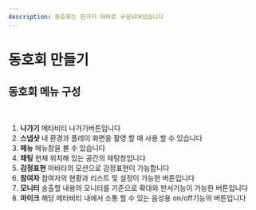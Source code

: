 ```yaml
---
description: 동호회는 한가지 테마로 구성되어있습니다
---
```


# 동호회 만들기

## 동호회 메뉴 구성&#x20;

<figure><img src="../../../../.gitbook/assets/스크린샷-2023-11-10-오후-5.15.55-(1) (1).png" alt=""><figcaption></figcaption></figure>

1. **나가기** 메타비티 나가기버튼입니다
2. **스냅샷** 내 환경과 플레이 화면을 촬영 할 때 사용 할 수 있습니다
3. **메뉴** 메뉴창을 볼 수 있습니다
4. **채팅** 현재 위치해 있는 공간의 채팅창입니다
5. **감정표현** 아바타의 모션으로 감정표현이 가능합니다
6. **참여자** 참여자의 현황과 리스트 및 설정이 가능한 버튼입니다&#x20;
7. **모니터** 송출할 내용의 모니터를 기준으로 확대와 판서기능이 가능한 버튼입니다&#x20;
8. **마이크** 해당 메타비티 내에서 소통 할 수 있는 음성용 on/off기능의 버튼입니다&#x20;
